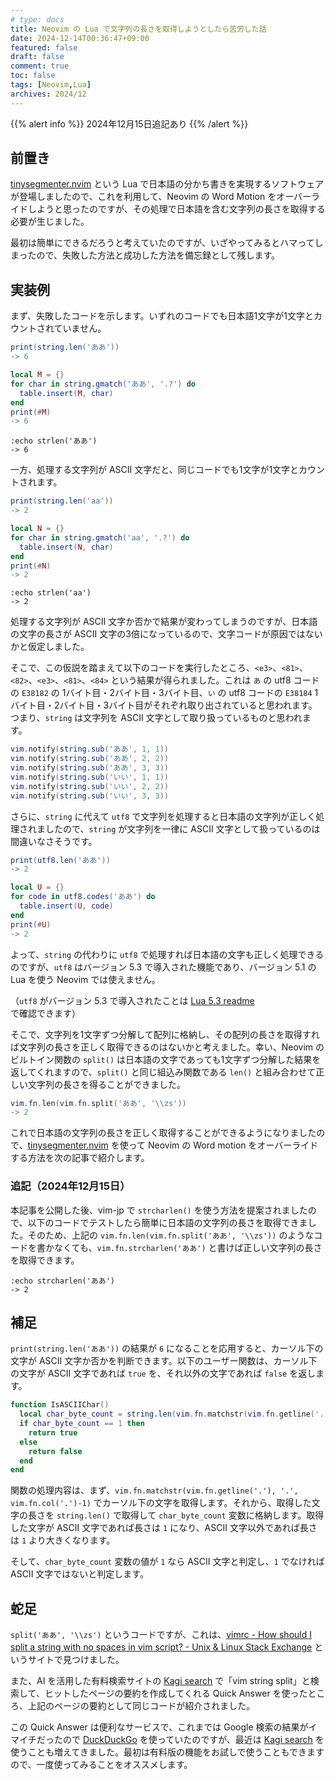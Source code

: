 ```yaml
---
# type: docs 
title: Neovim の Lua で文字列の長さを取得しようとしたら苦労した話
date: 2024-12-14T00:36:47+09:00
featured: false
draft: false
comment: true
toc: false
tags: [Neovim,Lua]
archives: 2024/12
---
```


{{% alert info %}}
2024年12月15日追記あり
{{% /alert %}}

## 前置き

[tinysegmenter.nvim](https://zenn.dev/sirasagi62/articles/d654fbbf5039d6) という Lua で日本語の分かち書きを実現するソフトウェアが登場しましたので、これを利用して、Neovim の Word Motion をオーバーライドしようと思ったのですが、その処理で日本語を含む文字列の長さを取得する必要が生じました。

最初は簡単にできるだろうと考えていたのですが、いざやってみるとハマってしまったので、失敗した方法と成功した方法を備忘録として残します。

## 実装例

まず、失敗したコードを示します。いずれのコードでも日本語1文字が1文字とカウントされていません。

```lua
print(string.len('ああ'))
-> 6
```

```lua
local M = {}
for char in string.gmatch('ああ', '.?') do
  table.insert(M, char)
end
print(#M)
-> 6
```

```vim
:echo strlen('ああ')
-> 6
```

一方、処理する文字列が ASCII 文字だと、同じコードでも1文字が1文字とカウントされます。

```lua
print(string.len('aa'))
-> 2
```

```lua
local N = {}
for char in string.gmatch('aa', '.?') do
  table.insert(N, char)
end
print(#N)
-> 2
```

```vim
:echo strlen('aa')
-> 2
```

処理する文字列が ASCII 文字か否かで結果が変わってしまうのですが、日本語の文字の長さが ASCII 文字の3倍になっているので、文字コードが原因ではないかと仮定しました。

そこで、この仮説を踏まえて以下のコードを実行したところ、`<e3>`、`<81>`、`<82>`、`<e3>`、`<81>`、`<84>` という結果が得られました。これは `あ` の utf8 コードの `E38182` の 1バイト目・2バイト目・3バイト目、`い` の utf8 コードの `E38184` 1バイト目・2バイト目・3バイト目がそれぞれ取り出されていると思われます。つまり、`string` は文字列を ASCII 文字として取り扱っているものと思われます。

```lua
vim.notify(string.sub('ああ', 1, 1))
vim.notify(string.sub('ああ', 2, 2))
vim.notify(string.sub('ああ', 3, 3))
vim.notify(string.sub('いい', 1, 1))
vim.notify(string.sub('いい', 2, 2))
vim.notify(string.sub('いい', 3, 3))
```

さらに、`string` に代えて `utf8` で文字列を処理すると日本語の文字列が正しく処理されましたので、`string` が文字列を一律に ASCII 文字として扱っているのは間違いなさそうです。

```lua
print(utf8.len('ああ'))
-> 2
```

```lua
local U = {}
for code in utf8.codes('ああ') do
  table.insert(U, code)
end
print(#U)
-> 2
```

よって、`string` の代わりに `utf8` で処理すれば日本語の文字も正しく処理できるのですが、`utf8` はバージョン 5.3 で導入された機能であり、バージョン 5.1 の Lua を使う Neovim では使えません。

（`utf8` がバージョン 5.3 で導入されたことは [Lua 5.3 readme](https://www.lua.org/manual/5.3/readme.html) で確認できます）

そこで、文字列を1文字ずつ分解して配列に格納し、その配列の長さを取得すれば文字列の長さを正しく取得できるのはないかと考えました。幸い、Neovim のビルトイン関数の `split()` は日本語の文字であっても1文字ずつ分解した結果を返してくれますので、`split()` と同じ組込み関数である `len()` と組み合わせて正しい文字列の長さを得ることができました。

```lua
vim.fn.len(vim.fn.split('ああ', '\\zs'))
-> 2
```

これで日本語の文字列の長さを正しく取得することができるようになりましたので、[tinysegmenter.nvim](https://zenn.dev/sirasagi62/articles/d654fbbf5039d6) を使って Neovim の Word motion をオーバーライドする方法を次の記事で紹介します。

### 追記（2024年12月15日）

本記事を公開した後、vim-jp で `strcharlen()` を使う方法を提案されましたので、以下のコードでテストしたら簡単に日本語の文字列の長さを取得できました。そのため、上記の `vim.fn.len(vim.fn.split('ああ', '\\zs'))` のようなコードを書かなくても、`vim.fn.strcharlen('ああ')` と書けば正しい文字列の長さを取得できます。

```vim
:echo strcharlen('ああ')
-> 2
```

## 補足

`print(string.len('ああ'))` の結果が `6` になることを応用すると、カーソル下の文字が ASCII 文字か否かを判断できます。以下のユーザー関数は、カーソル下の文字が ASCII 文字であれば `true` を、それ以外の文字であれば `false` を返します。

```lua
function IsASCIIChar()
  local char_byte_count = string.len(vim.fn.matchstr(vim.fn.getline('.'), '.', vim.fn.col('.')-1))
  if char_byte_count == 1 then
    return true
  else
    return false
  end
end
```

関数の処理内容は、まず、`vim.fn.matchstr(vim.fn.getline('.'), '.', vim.fn.col('.')-1)` でカーソル下の文字を取得します。それから、取得した文字の長さを `string.len()` で取得して `char_byte_count` 変数に格納します。取得した文字が ASCII 文字であれば長さは `1` になり、ASCII 文字以外であれば長さは `1` より大きくなります。

そして、`char_byte_count` 変数の値が `1` なら ASCII 文字と判定し、`1` でなければ ASCII 文字ではないと判定します。

## 蛇足

`split('ああ', '\\zs')` というコードですが、これは、[vimrc - How should I split a string with no spaces in vim script? - Unix & Linux Stack Exchange](https://unix.stackexchange.com/questions/189215/how-should-i-split-a-string-with-no-spaces-in-vim-script) というサイトで見つけました。

また、AI を活用した有料検索サイトの [Kagi search](https://kagi.com) で「vim string split」と検索して、ヒットしたページの要約を作成してくれる Quick Answer を使ったところ、上記のページの要約として同じコードが紹介されました。

この Quick Answer は便利なサービスで、これまでは Google 検索の結果がイマイチだったので [DuckDuckGo](https://duckduckgo.com/) を使っていたのですが、最近は [Kagi search](https://kagi.com) を使うことも増えてきました。最初は有料版の機能をお試しで使うこともできますので、一度使ってみることをオススメします。

